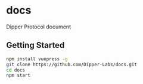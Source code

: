 # docs
Dipper Protocol document

## Getting Started

```bash
npm install vuepress -g
git clone https://github.com/Dipper-Labs/docs.git
cd docs
npm start
```
